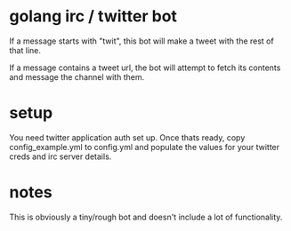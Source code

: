 # golang irc / twitter bot
If a message starts with "twit", this bot will make a tweet with the rest of that line.

If a message contains a tweet url, the bot will attempt to fetch its contents and message the channel with them.

# setup
You need twitter application auth set up. Once thats ready, copy config_example.yml to config.yml and populate the values for your twitter creds and irc server details.

# notes
This is obviously a tiny/rough bot and doesn't include a lot of functionality.